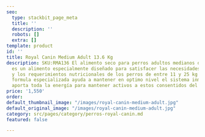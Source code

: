 ```yaml
---
seo:
  type: stackbit_page_meta
  title: ''
  description: ''
  robots: []
  extra: []
template: product
id: ''
title: Royal Canin Medium Adult 13.6 Kg
description: SKU:RMA136 El alimento seco para perros adultos medianos de Royal Canin
  es un alimento especialmente diseñado para satisfacer las necesidades de energía
  y los requerimientos nutricionales de los perros de entre 11 y 25 kg de peso. La
  formula especializada ayuda a mantener en optimo nivel el sistema inmunológico y
  aporta toda la energía para mantener activos a estos consentidos del hogar.
price: '1,550'
order: 
default_thumbnail_image: "/images/royal-canin-medium-adult.jpg"
default_original_image: "/images/royal-canin-medium-adult.jpg"
category: src/pages/category/perros-royal-canin.md
featured: false

---
```

